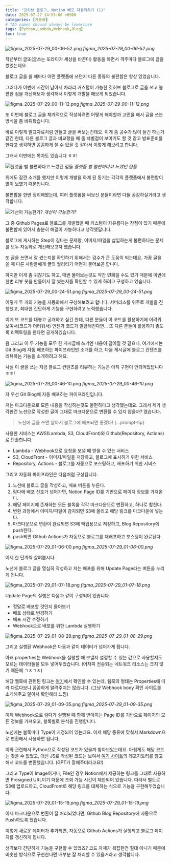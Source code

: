 ```yaml
---
title: "깃허브 블로그, Notion 배포 자동화하기 (1)"
date: 2025-07-27 14:53:00 +0900
categories: [자동화]
# TAG names should always be lowercase
tags: [Python,Lambda,Webhook,Blog]  
toc: true
---
```

![figma_2025-07-29_00-06-52.png](https://ddjj6zgxdb228.cloudfront.net/cfe50fd8/figma_2025-07-29_00-06-52.png)
_figma_2025-07-29_00-06-52.png_


작년부터 글또(글쓰는 또라이가 세상을 바꾼다) 활동을 하면서 격주마다 블로그에 글을 썼었는데요.


블로그 글을 쓸 때마다 어떤 플랫폼에 쓰던지 다른 종류의 불편함은 항상 있었습니다.


그러다가 이번에 시간이 남아서 차라리 커스텀이 가능한 깃허브 블로그로 글을 쓰고 불편한 점을 개선해보자 생각해서 이렇게 개발을 해보게 되었습니다.


![figma_2025-07-29_00-11-12.png](https://ddjj6zgxdb228.cloudfront.net/cfe50fd8/figma_2025-07-29_00-11-12.png)
_figma_2025-07-29_00-11-12.png_


또 이번에 블로그 글을 체계적으로 작성하려면 어떻게 해야할까 고민을 해서 글을 쓰는 방식을 좀 바꿔봤습니다.


바로 이렇게 발표자료처럼 만들고 글을 써보는건데요. 이게 좀 공수가 많이 들긴 하는거같긴 한데, 다른 블로그 글과 비교했을 때 좀 차별점이 보이기도 할 것 같고 발표준비를 한다고 생각하면 꼼꼼하게 쓸 수 있을 것 같아서 이렇게 해보려고 합니다.


그래서 이번에는 목차도 있습니다 ㅎㅎ!


![플랫폼 별 불편하다고 느꼈던 점들](https://ddjj6zgxdb228.cloudfront.net/cfe50fd8/figma_2025-07-29_00-18-58.png)
_플랫폼 별 불편하다고 느꼈던 점들_


위에도 잠깐 소개를 했지만 이렇게 개발을 하게 된 동기는 각각의 플랫폼에서 불편함이 많이 보였기 때문입니다.


불편함을 한번 정리해봤는데, 여러 플랫폼을 써보신 분들이라면 다들 공감하실거라고 생각합니다.


![개선이 가능한가?](https://ddjj6zgxdb228.cloudfront.net/cfe50fd8/figma_2025-07-29_00-20-28.png)
_개선이 가능한가?_


그 중 Github Pages로 블로그를 개발했을 때 커스텀이 자유롭다는 장점이 있기 때문에 불편함에 있어서 충분히 해결이 가능하다고 생각했답니다.


블로그에 게시하는 Step이 길다는 문제랑, 이미지/파일을 삽입하는게 불편하다는 문제를 모두 자동화로 개선해보고자 했습니다.


또 글을 쓰면서 잘 썼는지를 확인하기 위해서는 검수가 큰 도움이 되는데요. 가끔 글을 쓸 때 다른 사람들에게 글의 퀄리티가 어떤지 물어보곤 합니다.


하지만 이게 좀 귀찮기도 하고, 매번 물어보는것도 약간 민폐일 수도 있기 때문에 이번에 한번 리뷰 봇을 만들어서 잘 썼는지를 확인할 수 있게 하려고 구성하고 있습니다.


![figma_2025-07-29_00-24-51.png](https://ddjj6zgxdb228.cloudfront.net/cfe50fd8/figma_2025-07-29_00-24-51.png)
_figma_2025-07-29_00-24-51.png_


이렇게 두 개의 기능을 자동화해서 구성해보려고 합니다. 서버리스를 위주로 개발을 진행했고, 최대한 간단하게 기능을 구현하려고 노력했습니다.


이게 또 코드를 대놓고 공개하고 싶긴 한데, 다른 분들이 이 코드를 활용하기에 어려워 보여서(코드가 더러워서) 언젠가 코드가 깔끔해진다면… 또 다른 분들이 활용하기 좋도록 리팩토링을 한다면 공개하겠습니다.


음 그리고 이 두 기능을 모두 한 게시글에 쓰기엔 내용이 길어질 것 같으니, 여기에서는 Git Blog에 자동 배포하는 파이프라인만 소개를 하고, 다음 게시글에 블로그 컨텐츠를 리뷰하는 기능을 소개하려고 해요.


사실 이 글을 쓰는 지금 블로그 컨텐츠를 리뷰하는 기능은 아직 구현이 안되어있답니다 ㅎㅎ!


![figma_2025-07-29_00-46-10.png](https://ddjj6zgxdb228.cloudfront.net/cfe50fd8/figma_2025-07-29_00-46-10.png)
_figma_2025-07-29_00-46-10.png_


자 우선 Git Blog에 자동 배포하는 파이프라인입니다.


저는 마크다운으로 모든 내용을 작성하는것도 불편하다고 생각했는데요. 그래서 제가 생각한건 노션으로 작성한 글이 그대로 마크다운으로 변환될 수 있지 않을까? 였습니다.


> 노션에 글을 쓰면 알아서 블로그에 배포되면 좋겠다! 
{: .prompt-tip}


사용한 서비스는 AWS(Lambda, S3, CloudFront)와 Github(Repository, Actions)로 단촐합니다.

- Lambda - Webhook으로 요청을 보낼 때 받을 수 있는 서비스
- S3, CloudFront - 이미지/파일을 저장하고, 블로그에 표시하기 위한 서비스
- Repository, Actions - 블로그를 자동으로 포스팅하고, 배포하기 위한 서비스

그리고 자동화 파이프라인은 다음처럼 구성됩니다.

1. 노션에 블로그 글을 작성하고, 배포 버튼을 누른다.
2. 람다에 배포 신호가 넘어가면, Notion Page ID를 기반으로 페이지 정보를 가져온다.
3. 해당 페이지에 존재하는 모든 블록을 각각 마크다운으로 변환하고, 하나로 합친다.
4. 변환 과정에서 이미지/파일이 감지되면 S3에 올리고 해당 링크를 마크다운에 넣는다.
5. 마크다운으로 변환이 완료되면 S3에 백업용으로 저장하고, Blog Repository에 push한다.
6. push되면 Github Actions가 자동으로 블로그를 재배포하고 포스팅이 완료된다.

![figma_2025-07-29_01-06-00.png](https://ddjj6zgxdb228.cloudfront.net/cfe50fd8/figma_2025-07-29_01-06-00.png)
_figma_2025-07-29_01-06-00.png_


이제 한 단계씩 살펴봅시다. 


노션에 블로그 글을 열심히 작성하고 저는 배포를 위해 Update Page라는 버튼을 누리게 됩니다.


![figma_2025-07-29_01-07-18.png](https://ddjj6zgxdb228.cloudfront.net/cfe50fd8/figma_2025-07-29_01-07-18.png)
_figma_2025-07-29_01-07-18.png_


Update Page의 실행은 다음과 같이 구성되어 있습니다.

- 정말로 배포할 것인지 물어보기
- 배포 상태로 변경하기
- 배포 시간 수정하기
- Webhook으로 배포를 위한 Lambda 실행하기

![figma_2025-07-29_01-08-29.png](https://ddjj6zgxdb228.cloudfront.net/cfe50fd8/figma_2025-07-29_01-08-29.png)
_figma_2025-07-29_01-08-29.png_


그리고 실행된 Webhook은 다음과 같이 데이터가 넘어가게 됩니다.


아래 properties는 Webhook을 실행할 때 보낼지 설정할 수 있는 값으로 사용할지도 모르는 데이터들을 모두 넣어두었습니다. (어차피 전송되는 네트워크 리소스는 크지 않기 때문에 ㄱㅊㄱㅊ)


해당 웹훅에 관련된 링크는 [여기](https://www.notion.com/ko/help/webhook-actions)에서 확인할 수 있는데, 웹훅의 형태는 Properties에 따라 다르다보니 꼼꼼하게 알려주지는 않습니다. (그냥 Webhook body 확인 사이트를 소개해주고 알아서 확인해라 느낌)


![figma_2025-07-29_01-09-35.png](https://ddjj6zgxdb228.cloudfront.net/cfe50fd8/figma_2025-07-29_01-09-35.png)
_figma_2025-07-29_01-09-35.png_


이제 Webhook으로 람다가 실행될 때 함께 받아지는 Page ID를 기반으로 페이지의 모든 정보를 가져오고, 블록별로 분석을 진행합니다.


노션에는 블록마다 Type이 지정되어 있는데요. 이제 해당 종류에 맞춰서 Markdown으로 변환해서 사용하면 됩니다.


이와 관련해서 Python으로 작성된 코드가 있을까 찾아보았는데요. 아쉽게도 해당 코드는 찾을 수 없었고, 대신 JS로 작성된 코드는 보여서 [여기 사이트](https://github.com/souvikinator/notion-to-md)의 레포지토리를 참고해서 코드를 변환했습니다. (GPT가 잘해주더라고요!)


그리고 Type이 Image이거나, File인 경우 Notion에서 제공하는 링크를 그대로 사용하면 Presigned URL이기 때문에 조회 가능 시간이 제한되어 있습니다. 따라서 별도로 S3에 업로드하고, CloudFront로 해당 링크를 대체하는 식으로 기능을 구현해두었습니다.


![figma_2025-07-29_01-15-19.png](https://ddjj6zgxdb228.cloudfront.net/cfe50fd8/figma_2025-07-29_01-15-19.png)
_figma_2025-07-29_01-15-19.png_


이제 마크다운으로 변환이 잘 처리되었다면, Github Blog Repository에 자동으로 Push하도록 했습니다.


이렇게 새로운 데이터가 추가되면, 자동으로 Github Actions가 실행되고 블로그 페이지를 갱신하게 됩니다.


생각보다 간단하게 기능을 구현할 수 있었죠? 코드 자체가 복잡한건 절대 아니기 때문에 비슷한 방식으로 구현한다면 배부분 잘 처리할 수 있을거라고 생각합니다.

